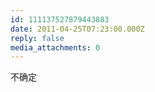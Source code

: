 ```yaml
---
id: 111137527879443883
date: 2011-04-25T07:23:00.000Z
reply: false
media_attachments: 0
---
```


不确定 ​​​​

